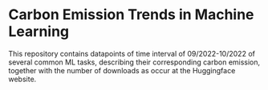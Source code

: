 # Carbon Emission Trends in Machine Learning
This repository contains datapoints of time interval of 09/2022-10/2022 of several common ML tasks, describing their corresponding carbon emission, together with the number of downloads as occur at the Huggingface website.
